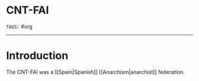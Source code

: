 # CNT-FAI
`TAGS:` #org 

---
# Introduction
The CNT-FAI was a [[Spain|Spanish]] [[Anarchism|anarchist]] federation. 
